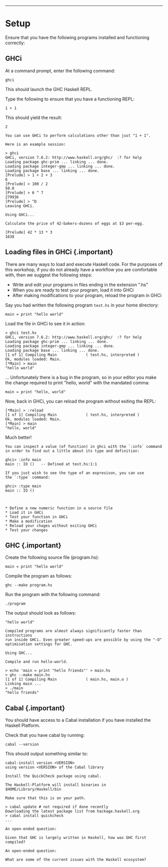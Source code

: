 
----

Setup
=====

<div class="important">
Ensure that you have the following programs installed and functioning correctly:

## GHCi
</div>

At a command prompt, enter the following command:

```shell
ghci
```

This should launch the GHC Haskell REPL.

Type the following to ensure that you have a functioning REPL:

~~~{data-language="haskell"}
1 + 1
~~~

This should yield the result:

```text
2
```

```real
You can use GHCi to perform calculations other than just "1 + 1".

Here is an example session:

> ghci
GHCi, version 7.6.2: http://www.haskell.org/ghc/  :? for help
Loading package ghc-prim ... linking ... done.
Loading package integer-gmp ... linking ... done.
Loading package base ... linking ... done.
[Prelude] > 1 + 2 + 3
6
[Prelude] > 100 / 2
50.0
[Prelude] > 6 ^ 7
279936
[Prelude] > ^D
Leaving GHCi.
```

```instruction
Using GHCi...

Calculate the price of 42-bakers-dozens of eggs at $3 per-egg.
```

```answer
[Prelude] 42 * 13 * 3
1638
```

## Loading files in GHCi {.important}

There are many ways to load and execute Haskell code. For the purposes of this workshop,
if you do not already have a workflow you are comfortable with, then we suggest the
following steps:

* Write and edit your programs in files ending in the extension ".hs"
* When you are ready to test your program, load it into GHCi
* After making modifications to your program, reload the program in GHCi

Say you had written the following program `test.hs` in your home directory:

~~~{data-language=haskell data-filter=./resources/scripts/check.sh}
main = print "hello world"
~~~

Load the file in GHCi to see it in action:

```shell
> ghci test.hs
GHCi, version 7.6.2: http://www.haskell.org/ghc/  :? for help
Loading package ghc-prim ... linking ... done.
Loading package integer-gmp ... linking ... done.
Loading package base ... linking ... done.
[1 of 1] Compiling Main             ( test.hs, interpreted )
Ok, modules loaded: Main.
[*Main] > main
"hello world"
```

... Unfortunately there is a bug in the program, so in your editor you
make the change required to print "hello, world" with the mandated comma:

~~~{data-language=haskell data-filter=./resources/scripts/check.sh}
main = print "hello, world"
~~~

Now, back in GHCi, you can reload the program without exiting the REPL:

```shell
[*Main] > :reload
[1 of 1] Compiling Main             ( test.hs, interpreted )
Ok, modules loaded: Main.
[*Main] > main
"hello, world"
```

Much better!

```real
You can inspect a value (of function) in ghci with the `:info` command
in order to find out a little about its type and definition:

ghci> :info main
main :: IO ()   -- Defined at test.hs:1:1

If you just wish to see the type of an expresison, you can use
the `:type` command:

ghci> :type main
main :: IO ()
```

```instruction
  

* Define a new numeric function in a source file
* Load it in GHCi
* Test your function in GHCi
* Make a modification
* Reload your chages without exiting GHCi
* Test your changes
```

## GHC {.important}

Create the following source file (program.hs):

~~~{data-language="haskell"}
main = print "hello world"
~~~

Compile the program as follows:

```shell
ghc --make program.hs
```

Run the program with the following command:

```shell
./program
```

The output should look as follows:

```text
"hello world"
```

```real
Compiled programs are almost always significantly faster than instructions
run inside GHCi. Even greater speed-ups are possible by using the "-O"
optimisation settings for GHC.
```

```instruction
Using GHC...

Compile and run hello-world.
```

```answer
> echo 'main = print "hello friends"' > main.hs
> ghc --make main.hs
[1 of 1] Compiling Main             ( main.hs, main.o )
Linking main ...
> ./main
"hello friends"
```

## Cabal {.important}

You should have access to a Cabal installation if you have installed the Haskell Platform.

Check that you have cabal by running:

```shell
cabal --version
```

This should output something similar to:

```text
cabal-install version <VERSION>
using version <VERSION> of the Cabal library
```

```instruction
Install the QuickCheck package using cabal.
```

```note
The Haskell-Platform will install binaries in
$HOME/Library/Haskell/bin

Make sure that this is on your path.
```

```answer
> cabal update # not required if done recently
Downloading the latest package list from hackage.haskell.org
> cabal install quickcheck
...
```

```open
An open-ended question:

Given that GHC is largely written in Haskell, how was GHC first compiled?
```

```open
An open-ended question:

What are some of the current issues with the Haskell ecosystem?
```
